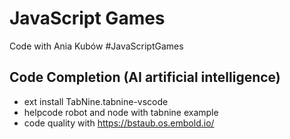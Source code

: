 # JavaScript Games
Code with Ania Kubów #JavaScriptGames

## Code Completion  (AI artificial intelligence)

- ext install TabNine.tabnine-vscode
- helpcode robot and node with tabnine example
- code quality with https://bstaub.os.embold.io/


